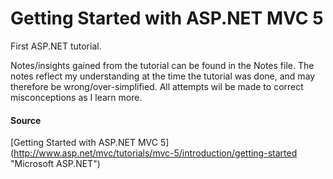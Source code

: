 # Getting Started with ASP.NET MVC 5

First ASP.NET tutorial.

Notes/insights gained from the tutorial can be found in the Notes file. The notes
reflect my understanding at the time the tutorial was done, and may therefore be
wrong/over-simplified. All attempts wil be made to correct misconceptions as I
learn more.

#### Source
[Getting Started with ASP.NET MVC 5]
(http://www.asp.net/mvc/tutorials/mvc-5/introduction/getting-started "Microsoft ASP.NET")